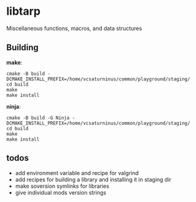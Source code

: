 # libtarp
Miscellaneous functions, macros, and data structures

## Building

**make**:
```
cmake -B build -DCMAKE_INSTALL_PREFIX=/home/vcsaturninus/common/playground/staging/
cd build
make
make install
```

**ninja**:
```
cmake -B build -G Ninja -DCMAKE_INSTALL_PREFIX=/home/vcsaturninus/common/playground/staging/
cd build
make
make install
```

## todos

 * add environment variable and recipe for valgrind
 * add recipes for building a library and installing it in staging dir
 * make soversion symlinks for libraries
 * give individual mods version strings
